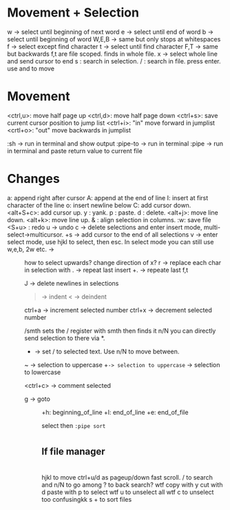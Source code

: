 # Movement + Selection

w -> select until beginning of next word
e -> select until end of word
b -> select until beginning of word
W,E,B -> same but only stops at whitespaces
f -> select except find character
t -> select until find character
F,T -> same but backwards
f,t are file scoped. finds in whole file.
x -> select whole line and send cursor to end
s : search in selection.
/ : search in file. press enter. use <n> and <N> to move

# Movement

<ctrl,u>: move half page up
<ctrl,d>: move half page down
<ctrl+s>: save current cursor position to jump list
<ctrl+i>: "in" move forward in jumplist
<crtl+o>: "out" move backwards in jumplist

:sh -> run in terminal and show output
:pipe-to -> run in terminal
:pipe -> run in terminal and paste return value to current file

# Changes

a: append right after cursor
A: append at the end of line
I: insert at first character of the line
o: insert newline below
C: add cursor down.
<alt+S+c>: add cursor up.
y : yank.
p : paste.
d : delete.
<alt+j>: move line down.
<alt+k>: move line up.
& : align selection in columns.
:w<cr>: save file
<S+u> : redo
u -> undo
c -> delete selections and enter insert mode, multi-select->multicursor.
<alt>+s -> add cursor to the end of all selections
v -> enter select mode, use hjkl to select, then esc.
In select mode you can still use w,e,b, 2w etc.
<space> -> <menu will pop up>
how to select upwards? change direction of x?
r<char> -> replace each char in selection with <char>
. -> repeat last insert
<alt>+. -> repeate last f,t

J -> delete newlines in selections

> -> indent
> < -> deindent

ctrl+a -> increment selected number
ctrl+x -> decrement selected number

/smth sets the / register with smth then finds it n/N
you can directly send selection to there via \*.

- -> set / to selected text. Use n/N to move between.

~ -> selection to uppercase
<alt>+`-> selection to uppercase` -> selection to lowercase

<ctrl+c> -> comment selected

g -> goto <menu will popup on the right>
+h: beginning_of_line
+l: end_of_line
+e: end_of_file

select then `:pipe sort`

#

## lf file manager

#

hjkl to move
ctrl+u/d as pageup/down fast scroll.
/ to search and n/N to go among
? to back search? wtf
copy with y
cut with d
paste with p
<space> to select wtf
u to unselect all wtf
c to unselect too confusingkk
s +<smth> to sort files
